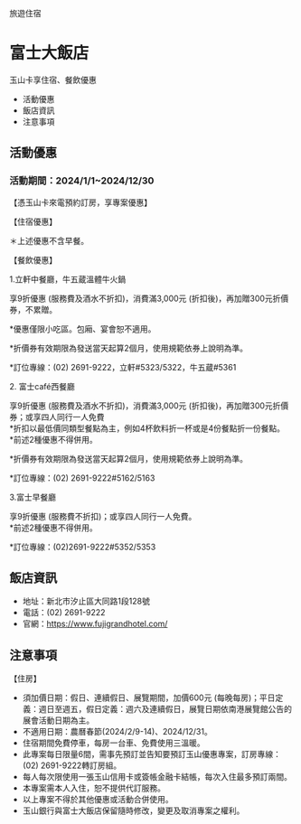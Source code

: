 旅遊住宿

# 富士大飯店  

玉山卡享住宿、餐飲優惠

  * 活動優惠
  * 飯店資訊
  * 注意事項

## 活動優惠

### 活動期間：2024/1/1~2024/12/30

【憑玉山卡來電預約訂房，享專案優惠】

  

【住宿優惠】

＊上述優惠不含早餐。  
  
  

【餐飲優惠】

1.立軒中餐廳，牛五蔵溫體牛火鍋

享9折優惠 (服務費及酒水不折扣)，消費滿3,000元 (折扣後)，再加贈300元折價券，不累贈。

*優惠僅限小吃區。包廂、宴會恕不適用。

*折價券有效期限為發送當天起算2個月，使用規範依券上說明為準。

*訂位專線：(02) 2691-9222，立軒#5323/5322，牛五蔵#5361

  

2\. 富士café西餐廳

享9折優惠 (服務費及酒水不折扣)，消費滿3,000元 (折扣後)，再加贈300元折價券；或享四人同行一人免費  
*折扣以最低價同類型餐點為主，例如4杯飲料折一杯或是4份餐點折一份餐點。   
*前述2種優惠不得併用。

*折價券有效期限為發送當天起算2個月，使用規範依券上說明為準。

*訂位專線：(02) 2691-9222#5162/5163

  

3.富士早餐廳

享9折優惠 (服務費不折扣)；或享四人同行一人免費。  
*前述2種優惠不得併用。

*訂位專線：(02)2691-9222#5352/5353

  

## 飯店資訊

  * 地址：新北市汐止區大同路1段128號
  * 電話：(02) 2691-9222
  * 官網：https://www.fujigrandhotel.com/

## 注意事項

【住房】

  * 須加價日期：假日、連續假日、展覽期間，加價600元 (每晚每房)；平日定義：週日至週五，假日定義：週六及連續假日，展覽日期依南港展覽館公告的展會活動日期為主。
  * 不適用日期：農曆春節(2024/2/9-14)、2024/12/31。 
  * 住宿期間免費停車，每房一台車、免費使用三溫暖。
  * 此專案每日限量6間，需事先預訂並告知要預訂玉山優惠專案，訂房專線：(02) 2691-9222轉訂房組。
  * 每人每次限使用一張玉山信用卡或簽帳金融卡結帳，每次入住最多預訂兩間。
  * 本專案需本人入住，恕不提供代訂服務。
  * 以上專案不得於其他優惠或活動合併使用。
  * 玉山銀行與富士大飯店保留隨時修改，變更及取消專案之權利。

